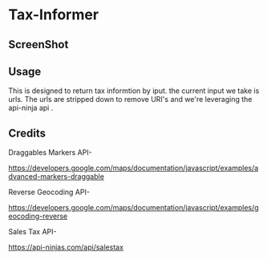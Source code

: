 # Tax-Informer
##


## ScreenShot 


## Usage 
This is designed to return tax informtion by iput. the current input we take is urls. The urls are 
stripped down to remove URI's and we're leveraging the api-ninja api . 


## Credits
Draggables Markers API-  

 https://developers.google.com/maps/documentation/javascript/examples/advanced-markers-draggable

Reverse Geocoding API-

https://developers.google.com/maps/documentation/javascript/examples/geocoding-reverse

Sales Tax API-

https://api-ninjas.com/api/salestax
